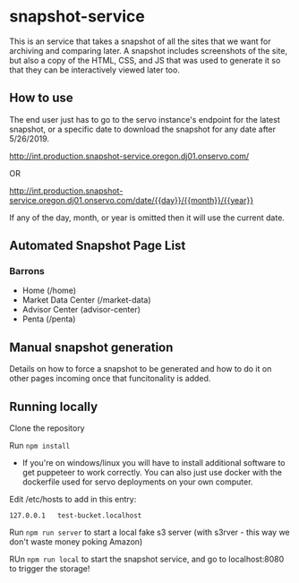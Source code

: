 # snapshot-service

This is an service that takes a snapshot of all the sites that we want for archiving and comparing later. A snapshot includes screenshots of the site, but also a copy of the HTML, CSS, and JS that was used to generate it so that they can be interactively viewed later too. 

## How to use

The end user just has to go to the servo instance's endpoint for the latest snapshot, or a specific date to download the snapshot for any date after 5/26/2019.

http://int.production.snapshot-service.oregon.dj01.onservo.com/

OR

http://int.production.snapshot-service.oregon.dj01.onservo.com/date/{{day}}/{{month}}/{{year}}

If any of the day, month, or year is omitted then it will use the current date.

## Automated Snapshot Page List

### Barrons

* Home (/home)
* Market Data Center (/market-data)
* Advisor Center (advisor-center)
* Penta (/penta)

## Manual snapshot generation

Details on how to force a snapshot to be generated and how to do it on other pages incoming once that funcitonality is added. 

## Running locally

Clone the repository

Run `npm install`

* If you're on windows/linux you will have to install additional software to get puppeteer to work correctly. You can also just use docker with the dockerfile used for servo deployments on your own computer.

Edit /etc/hosts to add in this entry:
```
127.0.0.1   test-bucket.localhost
```

Run `npm run server` to start a local fake s3 server (with s3rver - this way we don't waste money poking Amazon)

RUn `npm run local` to start the snapshot service, and go to localhost:8080 to trigger the storage!
